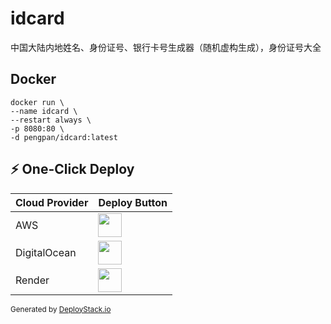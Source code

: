 # idcard
中国大陆内地姓名、身份证号、银行卡号生成器（随机虚构生成），身份证号大全

## Docker
```shell
docker run \
--name idcard \
--restart always \
-p 8080:80 \
-d pengpan/idcard:latest
```

## ⚡ One-Click Deploy

| Cloud Provider | Deploy Button |
|----------------|---------------|
| AWS | <a href="https://deploystack.io/deploy/pengpan-idcard?provider=aws&language=cfn"><img src="https://raw.githubusercontent.com/deploystackio/deploy-templates/refs/heads/main/.assets/img/aws.svg" height="38"></a> |
| DigitalOcean | <a href="https://deploystack.io/deploy/pengpan-idcard?provider=do&language=dop"><img src="https://raw.githubusercontent.com/deploystackio/deploy-templates/refs/heads/main/.assets/img/do.svg" height="38"></a> |
| Render | <a href="https://deploystack.io/deploy/pengpan-idcard?provider=rnd&language=rnd"><img src="https://raw.githubusercontent.com/deploystackio/deploy-templates/refs/heads/main/.assets/img/rnd.svg" height="38"></a> |

<sub>Generated by <a href="https://deploystack.io/c/pengpan-idcard" target="_blank">DeployStack.io</a></sub>
